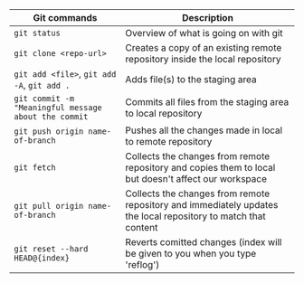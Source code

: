 | Git commands                                         | Description                                                                                                    |
| ---------------------------------------------------- | -------------------------------------------------------------------------------------------------------------- |
| `git status`                                         | Overview of what is going on with git                                                                          |
| `git clone <repo-url>`                               | Creates a copy of an existing remote repository inside the local repository                                    |
| `git add <file>`, `git add -A`, `git add .`          | Adds file(s) to the staging area                                                                               |
| `git commit -m "Meaningful message about the commit` | Commits all files from the staging area to local repository                                                    |
| `git push origin name-of-branch`                     | Pushes all the changes made in local to remote repository                                                      |
| `git fetch `                                         | Collects the changes from remote repository and copies them to local but doesn't affect our workspace          |
| `git pull origin name-of-branch`                     | Collects the changes from remote repository and immediately updates the local repository to match that content |
| `git reset --hard  HEAD@{index}`                    | Reverts comitted changes (index will be given to you when you type 'reflog')
